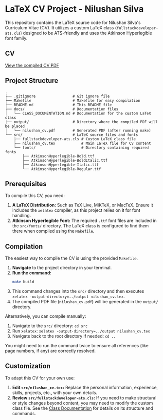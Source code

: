 # LaTeX CV Project - Nilushan Silva

This repository contains the LaTeX source code for Nilushan Silva's Curriculum Vitae (CV). It utilizes a custom LaTeX class (`fullstackdeveloper-ats.cls`) designed to be ATS-friendly and uses the Atkinson Hyperlegible font family.

## CV
[View the compiled CV PDF](./output/nilushan_cv.pdf)

## Project Structure

```
.
├── .gitignore                 # Git ignore file
├── Makefile                   # Makefile for easy compilation
├── README.md                  # This README file
├── docs/                      # Documentation files
│   └── CLASS_DOCUMENTATION.md # Documentation for the custom LaTeX class
├── output/                    # Directory where the compiled PDF will be placed
│   └── nilushan_cv.pdf        # Generated PDF (after running make)
└── src/                       # LaTeX source files and fonts
    ├── fullstackdeveloper-ats.cls # Custom LaTeX class file
    ├── nilushan_cv.tex            # Main LaTeX file for CV content
    └── fonts/                     # Directory containing required fonts
        ├── AtkinsonHyperlegible-Bold.ttf
        ├── AtkinsonHyperlegible-BoldItalic.ttf
        ├── AtkinsonHyperlegible-Italic.ttf
        └── AtkinsonHyperlegible-Regular.ttf
```

## Prerequisites

To compile this CV, you need:

1.  **A LaTeX Distribution:** Such as TeX Live, MiKTeX, or MacTeX. Ensure it includes the `xelatex` compiler, as this project relies on it for font handling.
2.  **Atkinson Hyperlegible Font:** The required `.ttf` font files are included in the `src/fonts/` directory. The LaTeX class is configured to find them there when compiled using the `Makefile`.

## Compilation

The easiest way to compile the CV is using the provided `Makefile`.

1.  **Navigate** to the project directory in your terminal.
2.  **Run the command:**
    ```bash
    make build
    ```
3.  This command changes into the `src/` directory and then executes `xelatex -output-directory=../output nilushan_cv.tex`.
4.  The compiled PDF file (`nilushan_cv.pdf`) will be generated in the `output/` directory.

Alternatively, you can compile manually:
1.  Navigate to the `src/` directory: `cd src`
2.  Run `xelatex`: `xelatex -output-directory=../output nilushan_cv.tex`
3.  Navigate back to the root directory if needed: `cd ..`

You might need to run the command twice to ensure all references (like page numbers, if any) are correctly resolved.

## Customization

To adapt this CV for your own use:

1.  **Edit `src/nilushan_cv.tex`:** Replace the personal information, experience, skills, projects, etc., with your own details.
2.  **Review `src/fullstackdeveloper-ats.cls`:** If you need to make structural or style changes beyond content, you may need to modify the custom class file. See the [Class Documentation](./docs/CLASS_DOCUMENTATION.md) for details on its structure and commands.